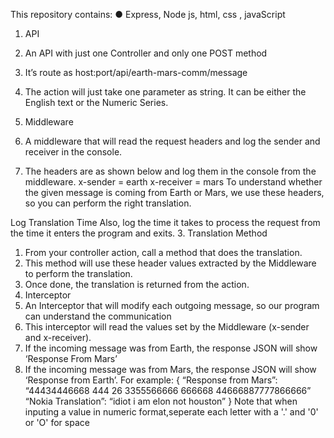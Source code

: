 This repository contains:
●  Express, Node js, html, css , javaScript
1. API
1. An API with just one Controller and only one POST method
2. It’s route as host:port/api/earth-mars-comm/message
3. The action will just take one parameter as string. It can be either the English text or the
Numeric Series.

2. Middleware
1. A middleware that will read the request headers and log the sender
and receiver in the console.
2. The headers  are as shown below and log them in the console from the middleware.
x-sender = earth
x-receiver = mars
To understand whether the given message is coming from Earth or Mars, we use
these headers, so you can perform the right translation.

Log Translation Time
Also, log the time it takes to process the request from the time it enters the program and exits.
3. Translation Method
1. From your controller action, call a method that does the translation.
2. This method will use these header values extracted by the Middleware to perform the
translation.
3. Once done, the translation is returned from the action.
4. Interceptor
1. An Interceptor that will modify each outgoing message, so our program can
understand the communication
2. This interceptor will read the values set by the Middleware (x-sender and x-receiver).
3. If the incoming message was from Earth, the response JSON will show ‘Response From
Mars’
4. If the incoming message was from Mars, the response JSON will show ‘Response from
Earth’. For example:
{
“Response from Mars”: “44434446668 444 26 3355566666 666668
44666887777866666”
“Nokia Translation”: “idiot i am elon not houston”
}
Note that when inputing a value in numeric format,seperate each letter with a '.' and '0' or 'O' for space
